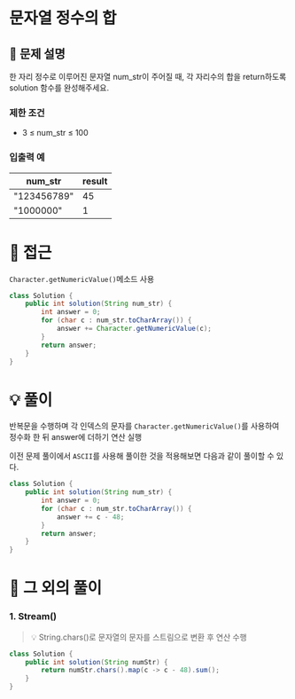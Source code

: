 # 문자열 정수의 합

## 📌 문제 설명

한 자리 정수로 이루어진 문자열 num_str이 주어질 때, 각 자리수의 합을 return하도록 solution 함수를 완성해주세요.

### 제한 조건

- 3 ≤ num_str ≤ 100

### 입출력 예

| num_str     | result |
| ----------- | ------ |
| "123456789" | 45     |
| "1000000"   | 1      |

# 🧐 접근

`Character.getNumericValue()`메소드 사용

```java
class Solution {
    public int solution(String num_str) {
        int answer = 0;
        for (char c : num_str.toCharArray()) {
            answer += Character.getNumericValue(c);
        }
        return answer;
    }
}
```

# 💡 풀이

반복문을 수행하며 각 인덱스의 문자를 `Character.getNumericValue()`를 사용하여 정수화 한 뒤 answer에 더하기 연산 실행

이전 문제 풀이에서 `ASCII`를 사용해 풀이한 것을 적용해보면 다음과 같이 풀이할 수 있다.
```java
class Solution {
    public int solution(String num_str) {
        int answer = 0;
        for (char c : num_str.toCharArray()) {
            answer += c - 48;
        }
        return answer;
    }
}
```

# 📘 그 외의 풀이

### 1. Stream()

> 💡 String.chars()로 문자열의 문자를 스트림으로 변환 후 연산 수행


```java
class Solution {
    public int solution(String numStr) {
        return numStr.chars().map(c -> c - 48).sum();
    }
}

```